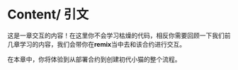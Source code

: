 # Content/ 引文

这是一章交互的内容！在这里你不会学习枯燥的代码，相反你需要回顾一下我们前几章学习的内容，我们会带你在**remix**当中去和该合约进行交互。

在本章中，你将体验到从部署合约到创建初代小猫的整个流程。